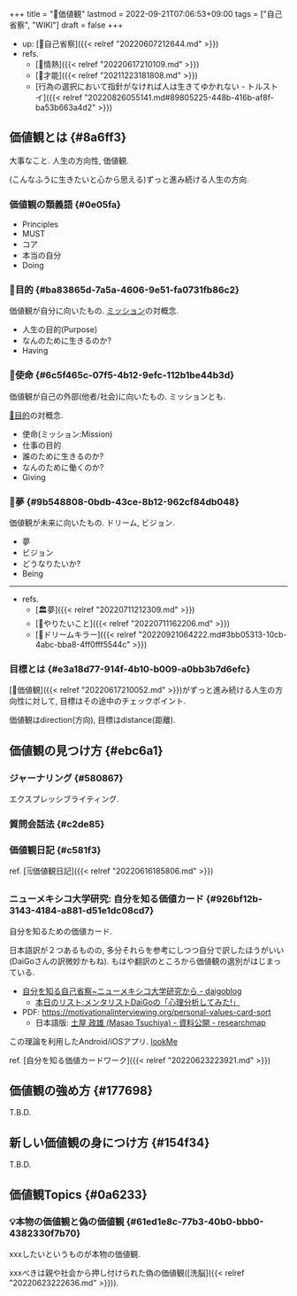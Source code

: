 +++
title = "📝価値観"
lastmod = 2022-09-21T07:06:53+09:00
tags = ["自己省察", "WIKI"]
draft = false
+++

-   up: [📝自己省察]({{< relref "20220607212644.md" >}})
-   refs.
    -   [📝情熱]({{< relref "20220617210109.md" >}})
    -   [📝才能]({{< relref "20211223181808.md" >}})
    -   [行為の選択において指針がなければ人は生きてゆかれない - トルストイ]({{< relref "20220826055141.md#89805225-448b-416b-af8f-ba53b663a4d2" >}})


## 価値観とは {#8a6ff3}

大事なこと. 人生の方向性, 価値観.

(こんなふうに生きたいと心から思える)ずっと進み続ける人生の方向.


### 価値観の類義語 {#0e05fa}

-   Principles
-   MUST
-   コア
-   本当の自分
-   Doing


### 📝目的 {#ba83865d-7a5a-4606-9e51-fa0731fb86c2}

価値観が自分に向いたもの. [ミッション](#6c5f465c-07f5-4b12-9efc-112b1be44b3d)の対概念.

-   人生の目的(Purpose)
-   なんのために生きるのか?
-   Having


### 📝使命 {#6c5f465c-07f5-4b12-9efc-112b1be44b3d}

価値観が自己の外部(他者/社会)に向いたもの. ミッションとも.

[📝目的](#ba83865d-7a5a-4606-9e51-fa0731fb86c2)の対概念.

-   使命(ミッション:Mission)
-   仕事の目的
-   誰のために生きるのか?
-   なんのために働くのか?
-   Giving


### 📝夢 {#9b548808-0bdb-43ce-8b12-962cf84db048}

価値観が未来に向いたもの. ドリーム, ビジョン.

-   夢
-   ビジョン
-   どうなりたいか?
-   Being

---

-   refs.
    -   [🏛夢]({{< relref "20220711212309.md" >}})
    -   [🚀やりたいこと]({{< relref "20220711162206.md" >}})
    -   [📝ドリームキラー]({{< relref "20220921064222.md#3bb05313-10cb-4abc-bba8-4ff0fff5544c" >}})


### 目標とは {#e3a18d77-914f-4b10-b009-a0bb3b7d6efc}

[📝価値観]({{< relref "20220617210052.md" >}})がずっと進み続ける人生の方向性に対して, 目標はその途中のチェックポイント.

価値観はdirection(方向), 目標はdistance(距離).


## 価値観の見つけ方 {#ebc6a1}


### ジャーナリング {#580867}

エクスプレッシブライティング.


### 質問会話法 {#c2de85}


### 価値観日記 {#c581f3}

ref. [🗒価値観日記]({{< relref "20220616185806.md" >}})


### ニューメキシコ大学研究: 自分を知る価値カード {#926bf12b-3143-4184-a881-d51e1dc08cd7}

自分を知るための価値カード.

日本語訳が２つあるものの, 多分それらを参考にしつつ自分で訳したほうがいい(DaiGoさんの訳微妙かもね). もはや翻訳のところから価値観の選別がはじまっている.

-   [自分を知る自己省察~ニューメキシコ大学研究から - daigoblog](https://daigoblog.jp/jikoseisatsu/)
    -   [本日のリスト:メンタリストDaiGoの「心理分析してみた!」](https://sp.ch.nicovideo.jp/mentalist/blomaga/ar1819322)
-   PDF: <https://motivationalinterviewing.org/personal-values-card-sort>
    -   日本語版: [土屋 政雄 (Masao Tsuchiya) - 資料公開 - researchmap](https://researchmap.jp/multidatabases/multidatabase_contents/detail/230084/35e89e7c03cd600db4f2205d2ca3f5b9?frame_id=565479)

この理論を利用したAndroid/iOSアプリ. [lookMe](https://lookme.soarhap.com/ja/)

ref. [自分を知る価値カードワーク]({{< relref "20220623223921.md" >}})


## 価値観の強め方 {#177698}

T.B.D.


## 新しい価値観の身につけ方 {#154f34}

T.B.D.


## 価値観Topics {#0a6233}


### 💡本物の価値観と偽の価値観 {#61ed1e8c-77b3-40b0-bbb0-4382330f7b70}

xxxしたいというものが本物の価値観.

xxxべきは親や社会から押し付けられた偽の価値観([洗脳]({{< relref "20220623222636.md" >}})).
